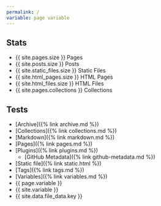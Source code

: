 ```yaml
---
permalink: /
variable: page variable
---
```


## Stats

* {{ site.pages.size }} Pages
* {{ site.posts.size }} Posts
* {{ site.static_files.size }} Static Files
* {{ site.html_pages.size }} HTML Pages
* {{ site.html_files.size }} HTML Files
* {{ site.pages.collections }} Collections

## Tests

* [Archive]({% link archive.md %})
* [Collections]({% link collections.md %})
* [Markdown]({% link markdown.md %})
* [Pages]({% link pages.md %})
* [Plugins]({% link plugins.md %})
  * [GitHub Metadata]({% link github-metadata.md %})
* [Static file]({% link static.html %})
* [Tags]({% link tags.md %})
* [Variables]({% link variables.md %})
* {{ page.variable }}
* {{ site.variable }}
* {{ site.data.file_data.key }}
